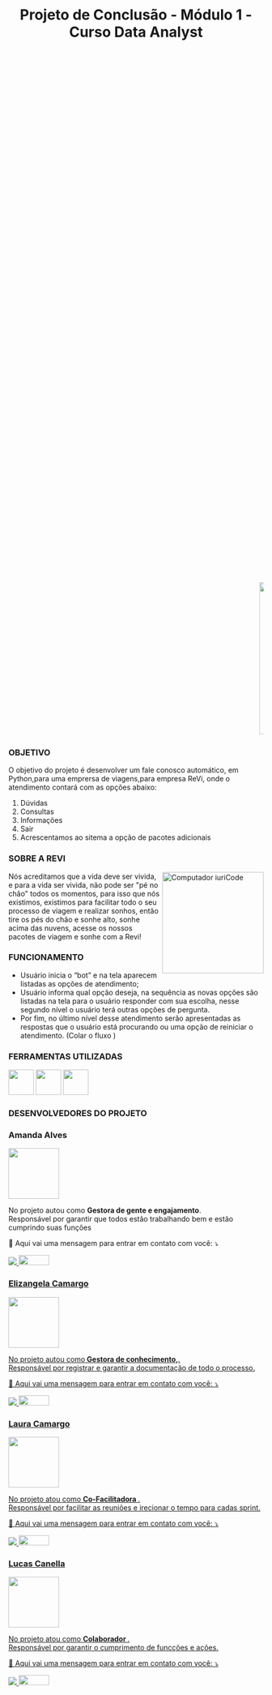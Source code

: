 
# <center>Projeto de Conclusão -  Módulo 1 - Curso Data Analyst</center>

<marquee>
<img src="https://www.resilia.com.br/wp-content/uploads/2021/08/logo.png" width="1000" height="300" />
 <img src="https://media.giphy.com/media/ltB5sT9UUwe3FH9nZQ/giphy-downsized-large.gif" width="1350" height="" />

</marquee>


### OBJETIVO
O objetivo do projeto é desenvolver um fale conosco automático, em Python,para uma emprersa de viagens,para empresa ReVi, onde o atendimento contará com as opções abaixo:  
1. Dúvidas
2. Consultas
3. Informações
4. Sair
5. Acrescentamos ao sitema a opção de pacotes adicionais 

### SOBRE A REVI
<img src="https://user-images.githubusercontent.com/40433498/174669731-dc5621b9-bc5d-44c4-9227-1809697d39ac.png" min-width="400px" max-width="200px" width="200px" align="right" alt="Computador iuriCode">

Nós acreditamos que a vida deve ser vivida, e para a vida ser vivida, não pode ser "pé no chão" todos os momentos, para isso que nós existimos, existimos para facilitar todo o seu processo de viagem e realizar sonhos, então tire os pés do chão e sonhe alto, sonhe acima das nuvens, acesse os nossos pacotes de viagem e sonhe com a Revi!

### FUNCIONAMENTO 

* Usuário inicia o “bot” e na tela aparecem listadas as opções de atendimento;
* Usuário informa qual opção deseja, na sequência as novas opções são listadas
na tela para o usuário responder com sua escolha, nesse segundo nível o usuário terá outras opções de pergunta.
* Por fim, no último nível desse atendimento serão apresentadas as respostas que
o usuário está procurando ou uma opção de reiniciar o atendimento.
(Colar o fluxo )

### FERRAMENTAS UTILIZADAS
  <img src="https://user-images.githubusercontent.com/40433498/174687677-f42a2f52-1b0f-4f8d-ba9d-316e6d019c5f.png" width="50" height="50" /> <img src="https://user-images.githubusercontent.com/40433498/174687676-5d40a2fe-4b62-4fa1-a1fe-20737a1878f8.png" width="50" height="50" /> <img src="https://user-images.githubusercontent.com/40433498/174687678-7ea56222-a00e-4886-a63d-d4214221f8ca.jpg" width="50" height="50" />

### DESENVOLVEDORES DO PROJETO

### Amanda Alves
<img src="https://user-images.githubusercontent.com/40433498/174672154-ed45ebc2-7e7c-42ec-a5aa-e0700931f95f.jpg" width="100" height="100" />
<p align="left">
  
  
<p align="left"> 
  No projeto autou como <strong>Gestora de gente e engajamento</strong>.<br>
 Responsável por garantir que todos estão trabalhando bem e estão cumprindo suas funções</p>
<p align="left">
  💌 Aqui vai uma mensagem para entrar em contato com você: ⤵️
</p>

<p align="left">
  <a href="#" alt="Linkedin">
  <a href="https://https://www.linkedin.com/in/amandaalvesres/" target="_blank"> <img src="https://img.shields.io/badge/-Linkedin-0e76a8?style=flat-square&logo=Linkedin&logoColor=white&link=https://www.linkedin.com/in/amandaalvesres/"/> 

  <a href="#" alt="Github">
     <a href="https://github.com/AmandaAlR" target="_blank"> <img src="https://img.shields.io/badge/GitHub-100000?style=for-the-badge&logo=github&logoColor=white"width="60" height="20"/>
</p>  

### Elizangela Camargo
<img src="https://user-images.githubusercontent.com/40433498/174670820-6b28fdd7-b343-430f-87a9-76e63ad32265.jpg" width="100" height="100" />
<p align="left">
  
  
<p align="left"> 
  No projeto autou como<strong> Gestora de conhecimento,</strong>.<br>
  Responsável por registrar e garantir a documentação de todo o processo.
</p>
<p align="left">
  💌 Aqui vai uma mensagem para entrar em contato com você: ⤵️
</p>
<p align="left">
  <a href="#" alt="Linkedin">
  <a href="https://www.linkedin.com/in/elizangela-camargo-3ab908144/" target="_blank"> <img src="https://img.shields.io/badge/-Linkedin-0e76a8?style=flat-square&logo=Linkedin&logoColor=white"/> 

  <a href="#" alt="Github">
     <a href="https://https://github.com/elizangela-camargo/" target="_blank"> <img src="https://img.shields.io/badge/GitHub-100000?style=for-the-badge&logo=github&logoColor=white"width="60" height="20"/>
</p>  
  

### Laura Camargo
<img src="https://user-images.githubusercontent.com/40433498/174672152-baff9ec5-412e-4c5b-b602-8719386de5e9.jpg" width="100" height="100" />
<p align="left">
  
  
<p align="left"> 
   No projeto atou como <strong> Co-Facilitadora </strong>.<br>
   Responsável por facilitar as reuniões e irecionar o tempo para cadas sprint.
</p>
<p align="left">
  💌 Aqui vai uma mensagem para entrar em contato com você: ⤵️
</p>

  
 <p align="left">
  <a href="#" alt="Linkedin">
  <a href="https://www.linkedin.com/in/laura-camargo-a386961ba/" target="_blank"> <img src="https://img.shields.io/badge/-Linkedin-0e76a8?style=flat-square&logo=Linkedin&logoColor=white"/> 

  <a href="#" alt="Github">
     <a href="https://github.com/LauraCamargo-tech" target="_blank"> <img src="https://img.shields.io/badge/GitHub-100000?style=for-the-badge&logo=github&logoColor=white"width="60" height="20"/>
</p>  
  
    


### Lucas Canella
<img src="https://user-images.githubusercontent.com/40433498/174672153-fbed1314-a8a3-48a7-8212-4422489e3db9.jpg" width="100" height="100" />
<p align="left">
  
  
<p align="left"> 
  No projeto atou como <strong> Colaborador </strong>.<br>
  Responsável por garantir o cumprimento de funcções e ações.
</p>

<p align="left">
  💌 Aqui vai uma mensagem para entrar em contato com você: ⤵️
</p>

<p align="left">

  <a href="#" alt="Linkedin">
  <a href="https://www.linkedin.com/in/lucascanella-dados/" target="_blank"> <img src="https://img.shields.io/badge/-Linkedin-0e76a8?style=flat-square&logo=Linkedin&logoColor=white"/> 

  <a href="#" alt="Github">
     <a href="https://github.com/lucasCanella/" target="_blank"> <img src="https://img.shields.io/badge/GitHub-100000?style=for-the-badge&logo=github&logoColor=white"width="60" height="20"/>
</p>  
  
